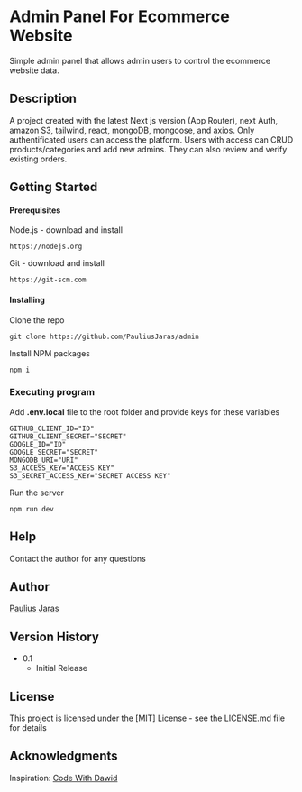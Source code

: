 # Admin Panel For Ecommerce Website

Simple admin panel that allows admin users to control the ecommerce website data. 

## Description

A project created with the latest Next js version (App Router), next Auth, amazon S3, tailwind, react, mongoDB, mongoose, and axios. Only authentificated users can access the platform. Users with access can CRUD products/categories and add new admins. They can also review and verify existing orders.

## Getting Started

#### Prerequisites
Node.js - download and install

```
https://nodejs.org
```

Git - download and install

```
https://git-scm.com
```
#### Installing

Clone the repo

```
git clone https://github.com/PauliusJaras/admin
```

Install NPM packages

```
npm i
```

### Executing program

Add **.env.local** file to the root folder and provide keys for these variables

```
GITHUB_CLIENT_ID="ID"
GITHUB_CLIENT_SECRET="SECRET"
GOOGLE_ID="ID"
GOOGLE_SECRET="SECRET"
MONGODB_URI="URI"
S3_ACCESS_KEY="ACCESS KEY"
S3_SECRET_ACCESS_KEY="SECRET ACCESS KEY"
```

Run the server

```
npm run dev
```

## Help

Contact the author for any questions 

## Author

[Paulius Jaras](https://www.linkedin.com/in/paulius-jaras/)

## Version History

* 0.1
    * Initial Release

## License

This project is licensed under the [MIT] License - see the LICENSE.md file for details

## Acknowledgments

Inspiration: [Code With Dawid](https://github.com/dejwid/)
